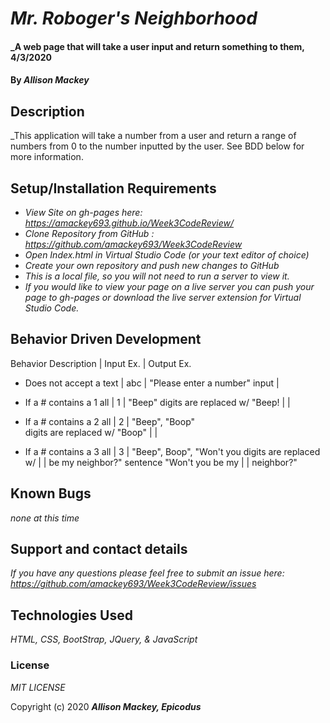 # _Mr. Roboger's Neighborhood_

#### _A web page that will take a user input and return something to them, 4/3/2020

#### By _**Allison Mackey**_

## Description

_This application will take a number from a user and return a range of numbers from 0 to the number inputted by the user. See BDD below for more information. 

## Setup/Installation Requirements

* _View Site on gh-pages here: https://amackey693.github.io/Week3CodeReview/_
* _Clone Repository from GitHub : https://github.com/amackey693/Week3CodeReview_
* _Open Index.html in Virtual Studio Code (or your text editor of choice)_
* _Create your own repository and push new changes to GitHub_
* _This is a local file, so you will not need to run a server to view it._
* _If you would like to view your page on a live server you can push your page to gh-pages or download the live server extension for Virtual Studio Code._


## Behavior Driven Development 

Behavior Description          |   Input Ex.     |  Output Ex. 
- Does not accept a text      |     abc         | "Please enter a number"
input                         |

- If a # contains a 1 all     |       1         |     "Beep" 
digits are replaced w/ "Beep! |                 | 

- If a # contains a 2 all     |       2         |   "Beep", "Boop"   
digits are replaced w/ "Boop" |                 |

- If a # contains a  3 all    |       3         | "Beep", Boop", "Won't you 
digits are replaced w/        |                 |      be my neighbor?" 
sentence "Won't you be my     |                 |
neighbor?" 


## Known Bugs

_none at this time_

## Support and contact details

_If you have any questions please feel free to submit an issue here: https://github.com/amackey693/Week3CodeReview/issues_

## Technologies Used

_HTML, CSS, BootStrap, JQuery, & JavaScript_

### License
*MIT LICENSE*

Copyright (c) 2020 **_Allison Mackey, Epicodus_**